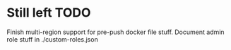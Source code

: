 # Still left TODO


Finish multi-region support for pre-push docker file stuff.
 Document admin role stuff in ./custom-roles.json